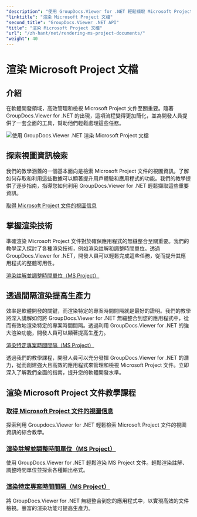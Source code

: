 ```yaml
---
"description": "使用 GroupDocs.Viewer for .NET 輕鬆擷取 Microsoft Project 文件的檢視資訊。豐富的渲染功能可提高工作效率。"
"linktitle": "渲染 Microsoft Project 文檔"
"second_title": "GroupDocs.Viewer .NET API"
"title": "渲染 Microsoft Project 文檔"
"url": "/zh-hant/net/rendering-ms-project-documents/"
"weight": 40
---
```


# 渲染 Microsoft Project 文檔

## 介紹

在軟體開發領域，高效管理和檢視 Microsoft Project 文件至關重要。隨著 GroupDocs.Viewer for .NET 的出現，這項流程變得更加簡化，並為開發人員提供了一套全面的工具，幫助他們輕鬆處理這些任務。

![使用 GroupDocs.Viewer .NET 渲染 Microsoft Project 文檔](/viewer/rendering-microsoft-project-documents/image.png)

## 探索視圖資訊檢索
我們的教學涵蓋的一個基本面向是檢索 Microsoft Project 文件的視圖資訊。了解如何存取和利用這些數據可以顯著提升用戶體驗和應用程式的功能。我們的教學提供了逐步指南，指導您如何利用 GroupDocs.Viewer for .NET 輕鬆擷取這些重要資訊。

[取得 Microsoft Project 文件的視圖信息](./get-view-info-ms-project/)

## 掌握渲染技術
準確渲染 Microsoft Project 文件對於確保應用程式的無縫整合至關重要。我們的教學深入探討了各種渲染技術，例如渲染註解和調整時間單位。透過 GroupDocs.Viewer for .NET，開發人員可以輕鬆完成這些任務，從而提升其應用程式的整體可用性。

[渲染註解並調整時間單位（MS Project）](./render-notes-and-adjust-time-ms-project/)

## 透過間隔渲染提高生產力
效率是軟體開發的關鍵，而渲染特定的專案時間間隔就是最好的證明。我們的教學將深入講解如何將 GroupDocs.Viewer for .NET 無縫整合到您的應用程式中，從而有效地渲染特定的專案時間間隔。透過利用 GroupDocs.Viewer for .NET 的強大渲染功能，開發人員可以顯著提高生產力。

[渲染特定專案時間間隔（MS Project）](./render-project-time-interval-ms-project/)

透過我們的教學課程，開發人員可以充分發揮 GroupDocs.Viewer for .NET 的潛力，從而創建強大且高效的應用程式來管理和檢視 Microsoft Project 文件。立即深入了解我們全面的指南，提升您的軟體開發水準。
## 渲染 Microsoft Project 文件教學課程
### [取得 Microsoft Project 文件的視圖信息](./get-view-info-ms-project/)
探索利用 Groupdocs.Viewer for .NET 輕鬆檢索 Microsoft Project 文件的視圖資訊的綜合教學。
### [渲染註解並調整時間單位（MS Project）](./render-notes-and-adjust-time-ms-project/)
使用 GroupDocs.Viewer for .NET 輕鬆渲染 MS Project 文件。輕鬆渲染註解、調整時間單位並探索各種輸出格式。
### [渲染特定專案時間間隔（MS Project）](./render-project-time-interval-ms-project/)
將 GroupDocs.Viewer for .NET 無縫整合到您的應用程式中，以實現高效的文件檢視。豐富的渲染功能可提高生產力。